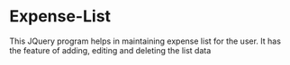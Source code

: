 # Expense-List
This JQuery program helps in maintaining expense list for the user. It has the feature of adding, editing and deleting the list data
